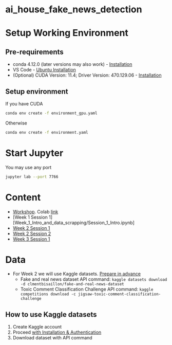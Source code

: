 # ai_house_fake_news_detection

# Setup Working Environment  

## Pre-requirements 

- conda 4.12.0 (later versions may also work) - [Installation](https://docs.anaconda.com/anaconda/install/index.html)
- VS Code - [Ubuntu Installation](https://code.visualstudio.com/docs/setup/linux)
- (Optional) CUDA Version: 11.4; Driver Version: 470.129.06 - [Installation](https://docs.nvidia.com/cuda/cuda-installation-guide-linux/index.html)

## Setup environment 

If you have CUDA
```bash
conda env create -f environment_gpu.yaml
```
Otherwise
```bash
conda env create -f environment.yaml
```

# Start Jupyter

You may use any port 
```bash
jupyter lab --port 7766
```

# Content 

- [Workshop](https://github.com/VSydorskyy/ai_house_fake_news_detection/blob/main/workshop/AI_House_workshop.ipynb). Colab [link](https://colab.research.google.com/drive/16eFSJMhVYYBo1WhbhhkLBN6kWuXzTstf?usp=sharing)
- [Week 1 Session 1][Week_1_Intro_and_data_scrapping/Session_1_Intro.ipynb]
- [Week 2 Session 1](Week_2_Linear_and_Recurrent_models/Session_1_Text_Data_Representations.ipynb)
- [Week 2 Session 2](Week_2_Linear_and_Recurrent_models/Session_2_Regressions_and_Recurrent_models.ipynb)
- [Week 3 Session 1](Week_3_Text_Clustering_with_Transformers/.ipynb_checkpoints/Session_1_Transformers-checkpoint.ipynb)

# Data

- For Week 2 we will use Kaggle datasets. [Prepare in advance](#how-to-use-kaggle-datasets)
    - Fake and real news dataset API command: `kaggle datasets download -d clmentbisaillon/fake-and-real-news-dataset`
    - Toxic Comment Classification Challenge API command: `kaggle competitions download -c jigsaw-toxic-comment-classification-challenge`

## How to use Kaggle datasets

1. Create Kaggle account 
2. Proceed [with Installation & Authentication](https://www.kaggle.com/docs/api#getting-started-installation-&-authentication)
3. Download dataset with API command 

